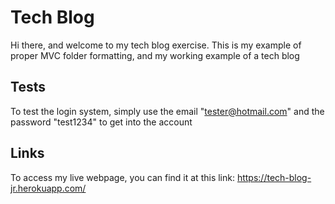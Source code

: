 # Tech Blog

Hi there, and welcome to my tech blog exercise. This is my example of proper MVC folder formatting, and my working example of a tech blog

## Tests
To test the login system, simply use the email "tester@hotmail.com" and the password "test1234" to get into the account

## Links
To access my live webpage, you can find it at this link: https://tech-blog-jr.herokuapp.com/
